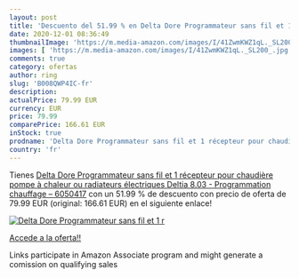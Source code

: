 ```yaml
---
layout: post
title: 'Descuento del 51.99 % en Delta Dore Programmateur sans fil et 1 r'
date: 2020-12-01 08:36:49
thumbnailImage: 'https://m.media-amazon.com/images/I/41ZwmKWZ1qL._SL200_.jpg'
images: [ 'https://m.media-amazon.com/images/I/41ZwmKWZ1qL._SL200_.jpg' ]
comments: true
category: ofertas
author: ring
slug: 'B008QWP4IC-fr'
description:
actualPrice: 79.99 EUR
currency: EUR
price: 79.99
comparePrice: 166.61 EUR
inStock: true
prodname: 'Delta Dore Programmateur sans fil et 1 récepteur pour chaudière  pompe à chaleur ou radiateurs électriques Deltia 8.03 - Programmation chauffage – 6050417'
country: 'fr'
---
```


Tienes [Delta Dore Programmateur sans fil et 1 récepteur pour chaudière  pompe à chaleur ou radiateurs électriques Deltia 8.03 - Programmation chauffage – 6050417](https://www.amazon.fr/dp/B008QWP4IC/?tag=tolees0d-21) con un 51.99 % de descuento con precio de oferta de 79.99 EUR (original: 166.61 EUR) en el siguiente enlace!

[![Delta Dore Programmateur sans fil et 1 r](https://m.media-amazon.com/images/I/41ZwmKWZ1qL._SL200_.jpg)](https://www.amazon.fr/dp/B008QWP4IC/?tag=tolees0d-21)

[Accede a la oferta!!](https://www.amazon.fr/dp/B008QWP4IC/?tag=tolees0d-21)

Links participate in Amazon Associate program and might generate a comission on qualifying sales


